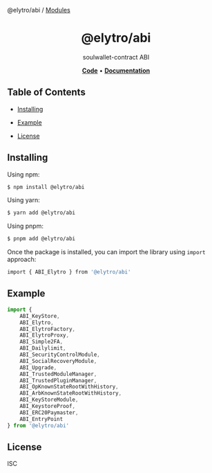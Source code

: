@elytro/abi / [Modules](modules.md)

<h1 align="center">
   <b>
        @elytro/abi
    </b>
</h1>

<p align="center">
soulwallet-contract ABI
</p>

<p align="center">
    <a href="https://github.com/SoulWallet/elytro-wallet-lib/tree/develop/packages/abi"><b>Code</b></a> •
    <a href="https://github.com/SoulWallet/elytro-wallet-lib/blob/develop/packages/abi/docs/modules.md"><b>Documentation</b></a>
</p>

## Table of Contents

  - [Installing](#installing)
    
  - [Example](#example)

  - [License](#license)

## Installing

Using npm:

```bash
$ npm install @elytro/abi
```

Using yarn:

```bash
$ yarn add @elytro/abi
```

Using pnpm:

```bash
$ pnpm add @elytro/abi
```

Once the package is installed, you can import the library using `import` approach:

```bash
import { ABI_Elytro } from '@elytro/abi'
```

## Example

```typescript
import { 
    ABI_KeyStore,
    ABI_Elytro,
    ABI_ElytroFactory,
    ABI_ElytroProxy,
    ABI_Simple2FA,
    ABI_Dailylimit,
    ABI_SecurityControlModule,
    ABI_SocialRecoveryModule,
    ABI_Upgrade,
    ABI_TrustedModuleManager,
    ABI_TrustedPluginManager,
    ABI_OpKnownStateRootWithHistory,
    ABI_ArbKnownStateRootWithHistory,
    ABI_KeyStoreModule,
    ABI_KeystoreProof,
    ABI_ERC20Paymaster,
    ABI_EntryPoint
} from '@elytro/abi'
```

## License

ISC
